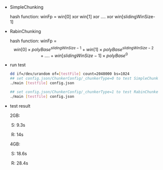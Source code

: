 * SimpleChunking

  hash function: winFp = win[0] xor win[1] xor .... xor win[slidingWinSize-1]

* RabinChunking

  hash function: winFp = $$win[0]\times polyBase^{slidingWinSize-1}+win[1]\times polyBase^{slidingWinSize-2}+....+win[slidingWinSize-1]\times polyBase^0$$

* run test

  ```bash
  dd if=/dev/urandom of=[testFile] count=2048000 bs=1024
  ## set config.json/ChunkerConfig/_chunkerType=0 to test SimpleChunker
  ./main [testfile] config.json
  
  ## set config.json/ChunkerConfig/_chunkerType=1 to test RabinChunker
  ./main [testfile] config.json
  ```

* test result

  2GB:

  ​	S:  9.3s

  ​	R: 14s

  4GB:

  ​	S: 18.6s

  ​	R: 28.4s